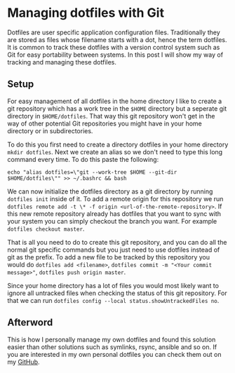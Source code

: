 # Managing dotfiles with Git

Dotfiles are user specific application configuration files. Traditionally they are stored as files whose filename starts with a dot, hence the term dotfiles. It is common to track these dotfiles with a version control system such as Git for easy portability between systems. In this post I will show my way of tracking and managing these dotfiles.

## Setup

For easy management of all dotfiles in the home directory I like to create a git repository which has a work tree in the `$HOME` directory but a seperate git directory in `$HOME/dotfiles`. That way this git repository won't get in the way of other potential Git repositories you might have in your home directory or in subdirectories.

To do this you first need to create a directory dotfiles in your home directory `mkdir dotfiles`. Next we create an alias so we don't need to type this long command every time. To do this paste the following:

    echo "alias dotfiles=\"git --work-tree $HOME --git-dir $HOME/dotfiles\"" >> ~/.bashrc && bash

We can now initialize the dotfiles directory as a git directory by running `dotfiles init` inside of it. To add a remote origin for this repository we run `dotfiles remote add -t \* -f origin <url-of-the-remote-repository>`. If this new remote repository already has dotfiles that you want to sync with your system you can simply checkout the branch you want. For example `dotfiles checkout master`.

That is all you need to do to create this git repository, and you can do all the normal git specific commands but you just need to use dotfiles instead of git as the prefix. To add a new file to be tracked by this repository you would do `dotfiles add <filename>`, `dotfiles commit -m "<Your commit message>"`, `dotfiles push origin master`.

Since your home directory has a lot of files you would most likely want to ignore all untracked files when checking the status of this git repository. For that we can run `dotfiles config --local status.showUntrackedFiles no`.

## Afterword

This is how I personally manage my own dotfiles and found this solution easier than other solutions such as symlinks, rsync, ansible and so on. If you are interested in my own personal dotfiles you can check them out on my [GitHub](https://github.com/miikanissi/dotfiles).

